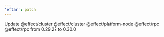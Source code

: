 ```yaml
---
'eftar': patch
---
```


Update @effect/cluster @effect/cluster @effect/platform-node @effect/rpc @effect/rpc from 0.29.22 to 0.30.0
